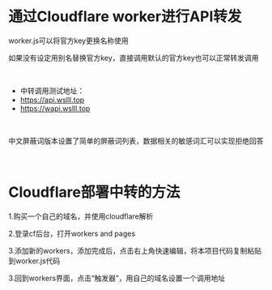 # 通过Cloudflare worker进行API转发

worker.js可以将官方key更换名称使用

如果没有设定用别名替换官方key，直接调用默认的官方key也可以正常转发调用

<br/>

- 中转调用测试地址：
- https://api.wslll.top
- https://wapi.wslll.top

<br/>

中文屏蔽词版本设置了简单的屏蔽词列表，数据相关的敏感词汇可以实现拒绝回答

<br/>

# Cloudflare部署中转的方法

1.购买一个自己的域名，并使用cloudflare解析

2.登录cf后台，打开workers and pages

3.添加新的workers，添加完成后，点击右上角快速编辑，将本项目代码复制粘贴到worker.js代码

3.回到workers界面，点击“触发器”，用自己的域名设置一个调用地址
